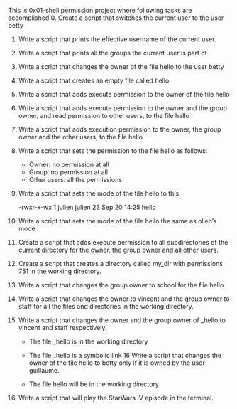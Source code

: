 This is 0x01-shell permission project where following tasks are accomplished
0. Create a script that switches the current user to the user betty
1. Write a script that prints the effective username of the current user.
2. Write a script that prints all the groups the current user is part of
3. Write a script that changes the owner of the file hello to the user betty
4. Write a script that creates an empty file called hello
5. Write a script that adds execute permission to the owner of the file hello
6. Write a script that adds execute permission to the owner and the group owner, and read permission to other users, to the file hello
7. Write a script that adds execution permission to the owner, the group owner and the other users, to the file hello
8. Write a script that sets the permission to the file hello as follows:

	- Owner: no permission at all
	- Group: no permission at all
	- Other users: all the permissions
9. Write a script that sets the mode of the file hello to this:

      -rwxr-x-wx 1 julien julien 23 Sep 20 14:25 hello
10. Write a script that sets the mode of the file hello the same as olleh’s mode
11. Create a script that adds execute permission to all subdirectories of the current directory for the owner, the group owner and all other users.
12. Create a script that creates a directory called my_dir with permissions 751 in the working directory.
13. Write a script that changes the group owner to school for the file hello
14. Write a script that changes the owner to vincent and the group owner to staff for all the files and directories in the working directory.
15. Write a script that changes the owner and the group owner of _hello to vincent and staff respectively.

	- The file _hello is in the working directory
	- The file _hello is a symbolic link
16 Write a script that changes the owner of the file hello to betty only if it is owned by the user guillaume.

	- The file hello will be in the working directory
17. Write a script that will play the StarWars IV episode in the terminal.
